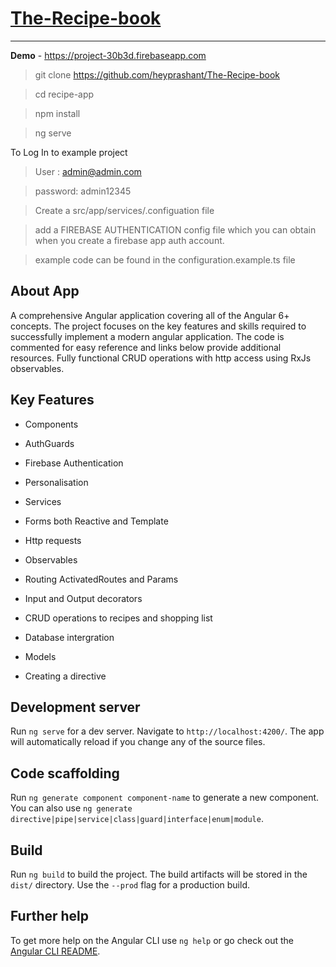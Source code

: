 # [The-Recipe-book](https://project-30b3d.firebaseapp.com)
---

**Demo** - https://project-30b3d.firebaseapp.com

> git clone https://github.com/heyprashant/The-Recipe-book

> cd recipe-app

> npm install

> ng serve

To Log In to example project 

> User :      admin@admin.com

> password:   admin12345

> Create a src/app/services/.configuation file 

> add a FIREBASE AUTHENTICATION config file which you can obtain when you create a firebase app auth account.

> example code can be found in the configuration.example.ts file

## About App

A comprehensive Angular application covering all of the Angular 6+ concepts. The project focuses on the key features and skills required to successfully implement a modern angular application. The code is commented for easy reference and links below provide additional resources. Fully functional CRUD operations with http access using RxJs observables.


## Key Features

* Components

* AuthGuards

* Firebase Authentication

* Personalisation

* Services

* Forms both Reactive and Template

* Http requests

* Observables

* Routing ActivatedRoutes and Params

* Input and Output decorators

* CRUD operations to recipes and shopping list

* Database intergration

* Models

* Creating a directive

## Development server

Run `ng serve` for a dev server. Navigate to `http://localhost:4200/`. The app will automatically reload if you change any of the source files.

## Code scaffolding

Run `ng generate component component-name` to generate a new component. You can also use `ng generate directive|pipe|service|class|guard|interface|enum|module`.

## Build

Run `ng build` to build the project. The build artifacts will be stored in the `dist/` directory. Use the `--prod` flag for a production build.

## Further help

To get more help on the Angular CLI use `ng help` or go check out the [Angular CLI README](https://github.com/angular/angular-cli/blob/master/README.md).
